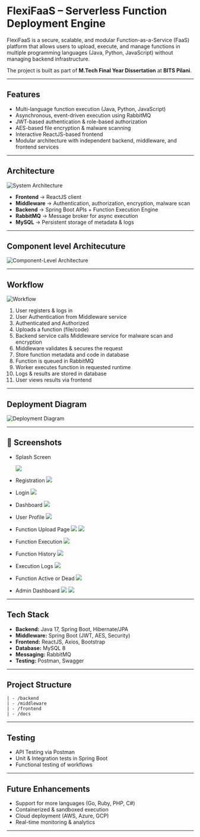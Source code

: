 # FlexiFaaS – Serverless Function Deployment Engine

FlexiFaaS is a secure, scalable, and modular Function-as-a-Service (FaaS) platform that allows users to upload, execute, and manage functions in multiple programming languages (Java, Python, JavaScript) without managing backend infrastructure.

The project is built as part of **M.Tech Final Year Dissertation** at **BITS Pilani**.

---

## Features

- Multi-language function execution (Java, Python, JavaScript)
- Asynchronous, event-driven execution using RabbitMQ
- JWT-based authentication & role-based authorization
- AES-based file encryption & malware scanning
- Interactive ReactJS-based frontend
- Modular architecture with independent backend, middleware, and frontend services

---

## Architecture

![System Architecture](./docs/system-architecture.png)

- **Frontend** → ReactJS client
- **Middleware** → Authentication, authorization, encryption, malware scan
- **Backend** → Spring Boot APIs + Function Execution Engine
- **RabbitMQ** → Message broker for async execution
- **MySQL** → Persistent storage of metadata & logs

---

## Component level Architecuture

![Component-Level Architecture](./docs/component-level-architecture.png)

---

## Workflow

![Workflow](./docs/workflow.png)

1. User registers & logs in
2. User Authentication from Middleware service
3. Authenticated and Authorized
4. Uploads a function (file/code)
5. Backend service calls Middleware service for malware scan and encryption
6. Middleware validates & secures the request
7. Store function metadata and code in database
8. Function is queued in RabbitMQ
9. Worker executes function in requested runtime
10. Logs & results are stored in database
11. User views results via frontend

---

## Deployment Diagram

![Deployment Diagram](./docs/deployment-diagram.png)

---

## 📸 Screenshots

- Splash Screen

  ![](./docs/screenshots/splashscreen.png)

- Registration
  ![](./docs/screenshots/registration.png)
- Login
  ![](./docs/screenshots/login.2png.png)
- Dashboard
  ![](./docs/screenshots/dashboard.png)

- User Profile
  ![](./docs/screenshots/userprofile.png)

- Function Upload Page
  ![](./docs/screenshots/functionUpload.png)
  ![](./docs/screenshots/functionUpload2.png)

- Function Execution
  ![](./docs/screenshots/FunctionExecution.png)
- Function History
  ![](./docs/screenshots/FunctionHistory.png)
- Execution Logs
  ![](./docs/screenshots/ExecutionLogs.png)

- Function Active or Dead
  ![](./docs/screenshots/ActiveOrDead.png)

- Admin Dashboard
  ![](./docs/screenshots/AdminDashboard.png)
  ![](./docs/screenshots/AdminFunctionOverview.png)

---

## Tech Stack

- **Backend:** Java 17, Spring Boot, Hibernate/JPA
- **Middleware:** Spring Boot (JWT, AES, Security)
- **Frontend:** ReactJS, Axios, Bootstrap
- **Database:** MySQL 8
- **Messaging:** RabbitMQ
- **Testing:** Postman, Swagger

---

## Project Structure

```
| - /backend
| - /middleware
| - /frontend
| - /docs
```

---

## Testing

- API Testing via Postman
- Unit & Integration tests in Spring Boot
- Functional testing of workflows

---

## Future Enhancements

- Support for more languages (Go, Ruby, PHP, C#)
- Containerized & sandboxed execution
- Cloud deployment (AWS, Azure, GCP)
- Real-time monitoring & analytics

---

